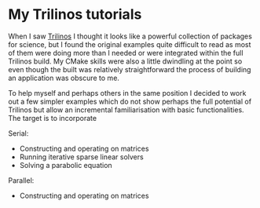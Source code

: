 # My Trilinos tutorials

When I saw [Trilinos](https://trilinos.org/) I thought it looks like a powerful
collection of packages for science, but I found the original examples quite
difficult to read as most of them were doing more than I needed or were
integrated within the full Trilinos build. My CMake skills were also a little
dwindling at the point so even though the built was relatively straightforward
the process of building an application was obscure to me.

To help myself and perhaps others in the same position I decided to work out a
few simpler examples which do not show perhaps the full potential of Trilinos
but allow an incremental familiarisation with basic functionalities. The
target is to incorporate

Serial:
 - Constructing and operating on matrices
 - Running iterative sparse linear solvers
 - Solving a parabolic equation

Parallel:
 - Constructing and operating on matrices
